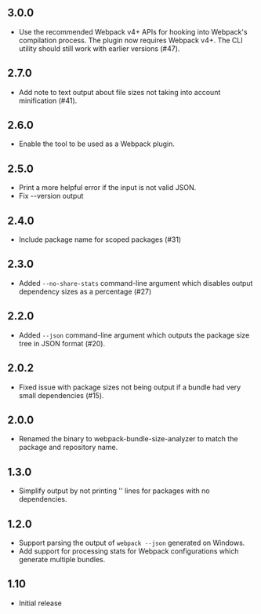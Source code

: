 ## 3.0.0

- Use the recommended Webpack v4+ APIs for hooking into Webpack's compilation
  process. The plugin now requires Webpack v4+. The CLI utility should still
  work with earlier versions (#47).

## 2.7.0

- Add note to text output about file sizes not taking into account minification
  (#41).

## 2.6.0

- Enable the tool to be used as a Webpack plugin.

## 2.5.0

- Print a more helpful error if the input is not valid JSON.
- Fix --version output

## 2.4.0

- Include package name for scoped packages (#31)

## 2.3.0

- Added `--no-share-stats` command-line argument which disables output
  dependency sizes as a percentage (#27)

## 2.2.0

- Added `--json` command-line argument which outputs the package size
  tree in JSON format (#20).

## 2.0.2

- Fixed issue with package sizes not being output if a bundle had
  very small dependencies (#15).

## 2.0.0

- Renamed the binary to webpack-bundle-size-analyzer
  to match the package and repository name.

## 1.3.0

- Simplify output by not printing '<self>' lines
  for packages with no dependencies.

## 1.2.0

- Support parsing the output of `webpack --json` generated
  on Windows.
- Add support for processing stats for Webpack configurations
  which generate multiple bundles.

## 1.10

- Initial release
